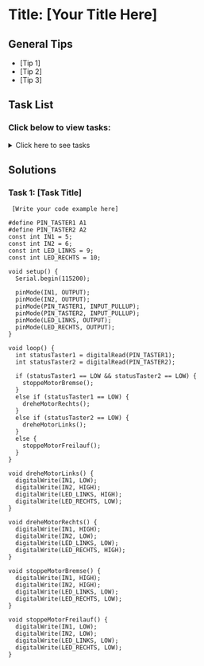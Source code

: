 # Title: [Your Title Here]

## General Tips
- [Tip 1]
- [Tip 2]
- [Tip 3]

## Task List
### Click below to view tasks:
<details>
  <summary>Click here to see tasks</summary>
  - [Task 1: Enter Task Description]
  
</details>

## Solutions

### Task 1: [Task Title]
```Arduino
 [Write your code example here]

#define PIN_TASTER1 A1  
#define PIN_TASTER2 A2  
const int IN1 = 5;     
const int IN2 = 6;     
const int LED_LINKS = 9; 
const int LED_RECHTS = 10; 

void setup() {
  Serial.begin(115200);
  
  pinMode(IN1, OUTPUT); 
  pinMode(IN2, OUTPUT);
  pinMode(PIN_TASTER1, INPUT_PULLUP); 
  pinMode(PIN_TASTER2, INPUT_PULLUP); 
  pinMode(LED_LINKS, OUTPUT); 
  pinMode(LED_RECHTS, OUTPUT); 
}

void loop() {
  int statusTaster1 = digitalRead(PIN_TASTER1);
  int statusTaster2 = digitalRead(PIN_TASTER2);

  if (statusTaster1 == LOW && statusTaster2 == LOW) { 
    stoppeMotorBremse();
  } 
  else if (statusTaster1 == LOW) { 
    dreheMotorRechts();
  } 
  else if (statusTaster2 == LOW) { 
    dreheMotorLinks();
  } 
  else { 
    stoppeMotorFreilauf();
  }
}

void dreheMotorLinks() {
  digitalWrite(IN1, LOW);
  digitalWrite(IN2, HIGH);
  digitalWrite(LED_LINKS, HIGH); 
  digitalWrite(LED_RECHTS, LOW); 
}

void dreheMotorRechts() {
  digitalWrite(IN1, HIGH);
  digitalWrite(IN2, LOW);
  digitalWrite(LED_LINKS, LOW); 
  digitalWrite(LED_RECHTS, HIGH); 
}

void stoppeMotorBremse() {
  digitalWrite(IN1, HIGH);
  digitalWrite(IN2, HIGH);
  digitalWrite(LED_LINKS, LOW); 
  digitalWrite(LED_RECHTS, LOW);
}

void stoppeMotorFreilauf() {
  digitalWrite(IN1, LOW);
  digitalWrite(IN2, LOW);
  digitalWrite(LED_LINKS, LOW); 
  digitalWrite(LED_RECHTS, LOW);
}